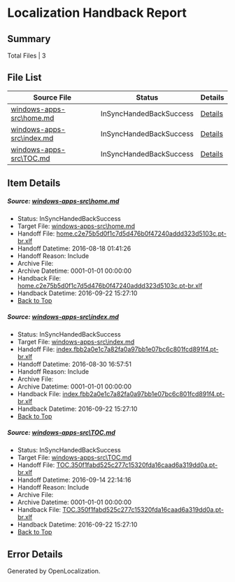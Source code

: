 # <a name='report-top'></a> Localization Handback Report

## Summary
 Total Files | 3

## File List
 Source File | Status | Details 
 ----------- | ------ | ------- 
 [windows-apps-src\home.md](https://github.com/Microsoft/windows-apps/blob/3de603aec1dd4d4e716acbbb3daa52a306dfa403/windows-apps-src/home.md) | InSyncHandedBackSuccess | [Details](#5b07b46627ca19f2a3cc02e72212a9870d778c7c4004)
 [windows-apps-src\index.md](https://github.com/Microsoft/windows-apps/blob/753a917c0ecbf445560203dbc1406acae52e5265/windows-apps-src/index.md) | InSyncHandedBackSuccess | [Details](#2b4bae1606f9b51e2d4901218ebd2d616e4c5edc4014)
 [windows-apps-src\TOC.md](https://github.com/Microsoft/windows-apps/blob/1cae625559ad95c1de577e57bfd5087e55a0c2f5/windows-apps-src/TOC.md) | InSyncHandedBackSuccess | [Details](#1c9b52594ed1a3b519d5d20fea23f9a0c5bca1c88004)

## Item Details
##### <a name='5b07b46627ca19f2a3cc02e72212a9870d778c7c4004'></a> Source: [windows-apps-src\home.md](https://github.com/Microsoft/windows-apps/blob/3de603aec1dd4d4e716acbbb3daa52a306dfa403/windows-apps-src/home.md)
* Status: InSyncHandedBackSuccess
* Target File: [windows-apps-src\home.md](https://github.com/Microsoft/windows-apps.pt-br/blob/c35eec7b307a93eaca6c849fc2b56bda163efd04/windows-apps-src/home.md)
* Handoff File: [home.c2e75b5d0f1c7d5d476b0f47240addd323d5103c.pt-br.xlf](https://github.com/Microsoft/WDG.handoff/blob/94ef6121cd908f4f32f0c2c3af2f3437b9f2b438/ol-handoff/Microsoft/windows-apps.pt-br/master/home.c2e75b5d0f1c7d5d476b0f47240addd323d5103c.pt-br.xlf)
* Handoff Datetime: 2016-08-18 01:41:26
* Handoff Reason: Include
* Archive File: 
* Archive Datetime: 0001-01-01 00:00:00
* Handback File: [home.c2e75b5d0f1c7d5d476b0f47240addd323d5103c.pt-br.xlf](https://github.com/Microsoft/WDG.handback/blob/0f70d3b42e2bd970112a3999ed2a2e8a12d3651c/ol-handback/Microsoft/windows-apps.pt-br/master/home.c2e75b5d0f1c7d5d476b0f47240addd323d5103c.pt-br.xlf)
* Handback Datetime: 2016-09-22 15:27:10
* [Back to Top](#report-top)

##### <a name='2b4bae1606f9b51e2d4901218ebd2d616e4c5edc4014'></a> Source: [windows-apps-src\index.md](https://github.com/Microsoft/windows-apps/blob/753a917c0ecbf445560203dbc1406acae52e5265/windows-apps-src/index.md)
* Status: InSyncHandedBackSuccess
* Target File: [windows-apps-src\index.md](https://github.com/Microsoft/windows-apps.pt-br/blob/c35eec7b307a93eaca6c849fc2b56bda163efd04/windows-apps-src/index.md)
* Handoff File: [index.fbb2a0e1c7a82fa0a97bb1e07bc6c801fcd891f4.pt-br.xlf](https://github.com/Microsoft/WDG.handoff/blob/16b7fdd0bc328f3df2bdafeb9615865b45d8db3a/ol-handoff/Microsoft/windows-apps.pt-br/master/index.fbb2a0e1c7a82fa0a97bb1e07bc6c801fcd891f4.pt-br.xlf)
* Handoff Datetime: 2016-08-30 16:57:51
* Handoff Reason: Include
* Archive File: 
* Archive Datetime: 0001-01-01 00:00:00
* Handback File: [index.fbb2a0e1c7a82fa0a97bb1e07bc6c801fcd891f4.pt-br.xlf](https://github.com/Microsoft/WDG.handback/blob/0f70d3b42e2bd970112a3999ed2a2e8a12d3651c/ol-handback/Microsoft/windows-apps.pt-br/master/index.fbb2a0e1c7a82fa0a97bb1e07bc6c801fcd891f4.pt-br.xlf)
* Handback Datetime: 2016-09-22 15:27:10
* [Back to Top](#report-top)

##### <a name='1c9b52594ed1a3b519d5d20fea23f9a0c5bca1c88004'></a> Source: [windows-apps-src\TOC.md](https://github.com/Microsoft/windows-apps/blob/1cae625559ad95c1de577e57bfd5087e55a0c2f5/windows-apps-src/TOC.md)
* Status: InSyncHandedBackSuccess
* Target File: [windows-apps-src\TOC.md](https://github.com/Microsoft/windows-apps.pt-br/blob/c35eec7b307a93eaca6c849fc2b56bda163efd04/windows-apps-src/TOC.md)
* Handoff File: [TOC.350f1fabd525c277c15320fda16caad6a319dd0a.pt-br.xlf](https://github.com/Microsoft/WDG.handoff/blob/08e66431b71e942cf81f83007f6aa64119e89211/ol-handoff/Microsoft/windows-apps.pt-br/master/TOC.350f1fabd525c277c15320fda16caad6a319dd0a.pt-br.xlf)
* Handoff Datetime: 2016-09-14 22:14:16
* Handoff Reason: Include
* Archive File: 
* Archive Datetime: 0001-01-01 00:00:00
* Handback File: [TOC.350f1fabd525c277c15320fda16caad6a319dd0a.pt-br.xlf](https://github.com/Microsoft/WDG.handback/blob/0f70d3b42e2bd970112a3999ed2a2e8a12d3651c/ol-handback/Microsoft/windows-apps.pt-br/master/TOC.350f1fabd525c277c15320fda16caad6a319dd0a.pt-br.xlf)
* Handback Datetime: 2016-09-22 15:27:10
* [Back to Top](#report-top)


## Error Details

Generated by OpenLocalization.
